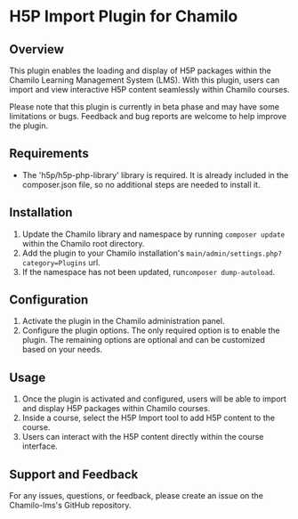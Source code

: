 # H5P Import Plugin for Chamilo

## Overview
This plugin enables the loading and display of H5P packages within the Chamilo Learning Management System (LMS). With this plugin, users can import and view interactive H5P content seamlessly within Chamilo courses.

Please note that this plugin is currently in beta phase and may have some limitations or bugs. Feedback and bug reports are welcome to help improve the plugin.

## Requirements
- The 'h5p/h5p-php-library' library is required. It is already included in the composer.json file, so no additional steps are needed to install it.

## Installation
1. Update the Chamilo library and namespace by running `composer update` within the Chamilo root directory.
2. Add the plugin to your Chamilo installation's `main/admin/settings.php?category=Plugins` url.
3. If the namespace has not been updated, run`composer dump-autoload`.

## Configuration
1. Activate the plugin in the Chamilo administration panel.
2. Configure the plugin options. The only required option is to enable the plugin. The remaining options are optional and can be customized based on your needs.

## Usage
1. Once the plugin is activated and configured, users will be able to import and display H5P packages within Chamilo courses.
2. Inside a course, select the H5P Import tool to add H5P content to the course.
3. Users can interact with the H5P content directly within the course interface.

## Support and Feedback
For any issues, questions, or feedback, please create an issue on the Chamilo-lms's GitHub repository.